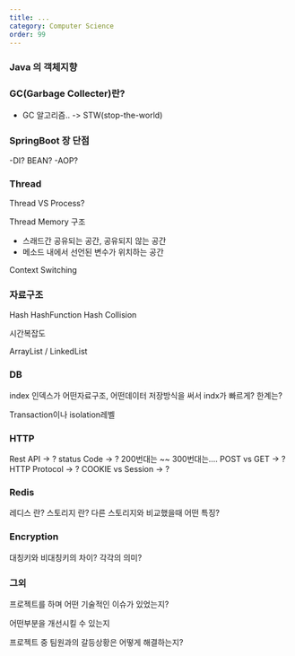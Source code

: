 ```yaml
---
title: ...
category: Computer Science
order: 99
---
```


### Java 의 객체지향

### GC(Garbage Collecter)란?
- GC 알고리즘.. -> STW(stop-the-world)

### SpringBoot 장 단점
-DI? BEAN? 
-AOP?

### Thread

Thread VS Process?

Thread Memory 구조
 - 스래드간 공유되는 공간, 공유되지 않는 공간
- 메소드 내에서 선언된 변수가 위치하는 공간

Context Switching

### 자료구조

Hash 
HashFunction
Hash Collision

시간복잡도

ArrayList / LinkedList

### DB

index 
인덱스가 어떤자료구조, 어떤데이터 저장방식을 써서 indx가 빠르게?
한계는?

Transaction이나 isolation레벨

### HTTP

Rest API -> ? 
status Code -> ? 200번대는 ~~ 300번대는.... 
POST vs GET -> ?  
HTTP Protocol -> ?
COOKIE vs Session -> ?

### Redis

레디스 란? 
스토리지 란?
다른 스토리지와 비교했을때 어떤 특징?

### Encryption

대칭키와 비대칭키의 차이? 각각의 의미?

### 그외

프로젝트를 하며 어떤 기술적인 이슈가 있었는지? 

어떤부분을 개선시킬 수 있는지

프로젝트 중 팀원과의 갈등상황은 어떻게 해결하는지? 




